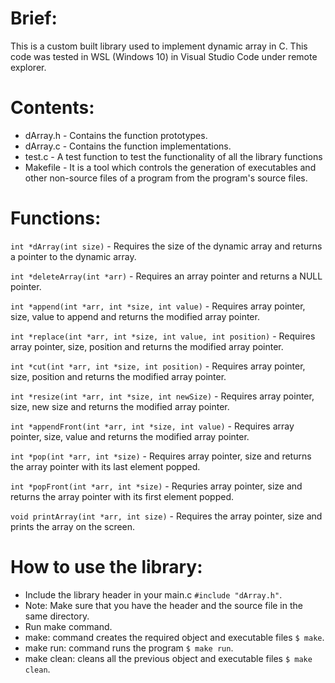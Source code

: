 # Brief:
This is a custom built library used to implement dynamic array in C. 
This code was tested in WSL (Windows 10) in Visual Studio Code under remote explorer.

# Contents:
* dArray.h - Contains the function prototypes.
* dArray.c - Contains the function implementations.
* test.c - A test function to test the functionality of all the library functions
* Makefile - It is a tool which controls the generation of executables and other non-source files of a program from the program's source files.

# Functions: 
`int *dArray(int size)` - Requires the size of the dynamic array and returns a pointer to the dynamic array.

`int *deleteArray(int *arr)` - Requires an array pointer and returns a NULL pointer.

`int *append(int *arr, int *size, int value)` - Requires array pointer, size, value to append and returns the modified array pointer.

`int *replace(int *arr, int *size, int value, int position)` - Requires array pointer, size, position and returns the modified array pointer.

`int *cut(int *arr, int *size, int position)` - Requires array pointer, size, position and returns the modified array pointer.

`int *resize(int *arr, int *size, int newSize)` - Requires array pointer, size, new size and returns the modified array pointer.

`int *appendFront(int *arr, int *size, int value)` - Requires array pointer, size, value and returns the modified array pointer.

`int *pop(int *arr, int *size)` - Requires array pointer, size and returns the array pointer with its last element popped. 
 
`int *popFront(int *arr, int *size)` - Requries array pointer, size and returns the array pointer with its first element popped.

`void printArray(int *arr, int size)` - Requires the array pointer, size and prints the array on the screen.

# How to use the library:
* Include the library header in your main.c `#include "dArray.h"`.
* Note: Make sure that you have the header and the source file in the same directory. 
* Run make command.
* make: command creates the required object and executable files `$ make`.
* make run: command runs the program `$ make run`.
* make clean: cleans all the previous object and executable files `$ make clean`. 
